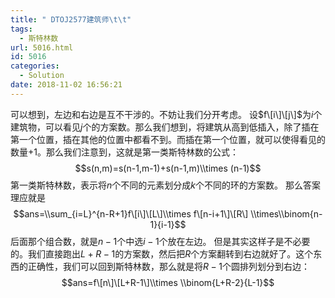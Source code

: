 ```yaml
---
title: " DTOJ2577建筑师\t\t"
tags:
  - 斯特林数
url: 5016.html
id: 5016
categories:
  - Solution
date: 2018-11-02 16:56:21
---
```


可以想到，左边和右边是互不干涉的。不妨让我们分开考虑。 设$f\[i\]\[j\]$为$i$个建筑物，可以看见$j$个的方案数。那么我们想到，将建筑从高到低插入，除了插在第一个位置，插在其他的位置中都看不到。而插在第一个位置，就可以使得看见的数量$+1$。那么我们注意到，这就是第一类斯特林数的公式： $$s(n,m)=s(n-1,m-1)+s(n-1,m)\\times (n-1)$$ 第一类斯特林数，表示将$n$个不同的元素划分成$k$个不同的环的方案数。 那么答案理应就是 $$ans=\\sum_{i=L}^{n-R+1}f\[i\]\[L\]\\times f\[n-i+1\]\[R\] \\times\\binom{n-1}{i-1}$$ 后面那个组合数，就是$n-1$个中选$i-1$个放在左边。 但是其实这样子是不必要的。我们直接跑出$L+R-1$的方案数，然后把$R$个方案翻转到右边就好了。这个东西的正确性，我们可以回到斯特林数，那么就是将$R-1$个圆排列划分到右边： $$ans=f\[n\]\[L+R-1\]\\times \\binom{L+R-2}{L-1}$$